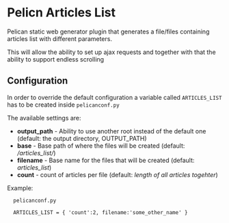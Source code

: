 Pelicn Articles List
====================

Pelican static web generator plugin that generates a file/files containing articles list with different parameters. 

This will allow the ability to set up ajax requests and together with that the ability to support endless scrolling 


## Configuration

In order to override the default configuration a variable called ```ARTICLES_LIST``` has to be created inside ```pelicanconf.py```

The available settings are: 

- **output_path** - Ability to use another root instead of the default one (default: the output directory, OUTPUT_PATH)
- **base** - Base path of where the files will be created (default: */articles_list/*)
- **filename** - Base name for the files that will be created (default: *articles_list*)
- **count** - count of articles per file (default: *length of all articles togehter*) 
  
Example:


```
  pelicanconf.py
  
  ARTICLES_LIST = { 'count':2, filename:'some_other_name' }
  
```
